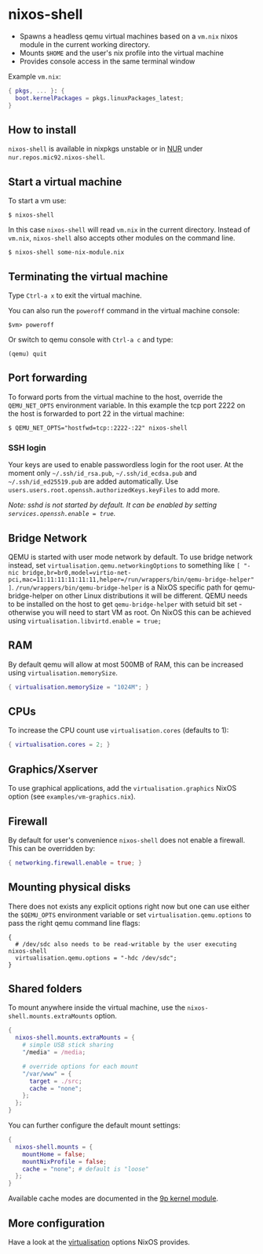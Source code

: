 # nixos-shell

* Spawns a headless qemu virtual machines based on a `vm.nix` nixos module in the current working directory.
* Mounts `$HOME` and the user's nix profile into the virtual machine
* Provides console access in the same terminal window

Example `vm.nix`:

```nix
{ pkgs, ... }: {
  boot.kernelPackages = pkgs.linuxPackages_latest;
}
```

## How to install

`nixos-shell` is available in nixpkgs unstable or in
[NUR](https://github.com/nix-community/NUR#installation) under
`nur.repos.mic92.nixos-shell`.

## Start a virtual machine

To start a vm use:

```console
$ nixos-shell
```

In this case `nixos-shell` will read `vm.nix` in the current directory.
Instead of `vm.nix`, `nixos-shell` also accepts other modules on the command line.

```console
$ nixos-shell some-nix-module.nix
```

## Terminating the virtual machine

Type `Ctrl-a x` to exit the virtual machine.

You can also run the `poweroff` command in the virtual machine console:

```console
$vm> poweroff
```

Or switch to qemu console with `Ctrl-a c` and type:

```console
(qemu) quit
```

## Port forwarding

To forward ports from the virtual machine to the host, override the
`QEMU_NET_OPTS` environment variable. 
In this example the tcp port 2222 on the host is forwarded to port 22 in the virtual
machine:

```console
$ QEMU_NET_OPTS="hostfwd=tcp::2222-:22" nixos-shell
```

### SSH login

Your keys are used to enable passwordless login for the root user.
At the moment only `~/.ssh/id_rsa.pub`, `~/.ssh/id_ecdsa.pub` and `~/.ssh/id_ed25519.pub` are
added automatically. Use `users.users.root.openssh.authorizedKeys.keyFiles` to add more.

*Note: sshd is not started by default. It can be enabled by setting
`services.openssh.enable = true`.*

## Bridge Network

QEMU is started with user mode network by default. To use bridge network instead, 
set `virtualisation.qemu.networkingOptions` to something like
`[ "-nic bridge,br=br0,model=virtio-net-pci,mac=11:11:11:11:11:11,helper=/run/wrappers/bin/qemu-bridge-helper" ]`. `/run/wrappers/bin/qemu-bridge-helper` is a NixOS specific
path for qemu-bridge-helper on other Linux distributions it will be different.
QEMU needs to be installed on the host to get `qemu-bridge-helper` with setuid bit 
set - otherwise you will need to start VM as root. On NixOS this can be achieved using
`virtualisation.libvirtd.enable = true;`


## RAM

By default qemu will allow at most 500MB of RAM, this can be increased using `virtualisation.memorySize`.

```nix
{ virtualisation.memorySize = "1024M"; }
```

## CPUs

To increase the CPU count use `virtualisation.cores` (defaults to 1):

```nix
{ virtualisation.cores = 2; }
```

## Graphics/Xserver

To use graphical applications, add the `virtualisation.graphics` NixOS option (see `examples/vm-graphics.nix`).

## Firewall

By default for user's convenience `nixos-shell` does not enable a firewall.
This can be overridden by:

```nix
{ networking.firewall.enable = true; }
```

## Mounting physical disks

There does not exists any explicit options right now but 
one can use either the `$QEMU_OPTS` environment variable
or set `virtualisation.qemu.options` to pass the right qemu
command line flags:

```
{
  # /dev/sdc also needs to be read-writable by the user executing nixos-shell
  virtualisation.qemu.options = "-hdc /dev/sdc";
}
```

## Shared folders

To mount anywhere inside the virtual machine, use the `nixos-shell.mounts.extraMounts` option.

```nix
{
  nixos-shell.mounts.extraMounts = {
    # simple USB stick sharing
    "/media" = /media;

    # override options for each mount
    "/var/www" = {
      target = ./src;
      cache = "none";
    };
  };
}
```

You can further configure the default mount settings:

```nix
{
  nixos-shell.mounts = {
    mountHome = false;
    mountNixProfile = false;
    cache = "none"; # default is "loose"
  };
}
```

Available cache modes are documented in the [9p kernel module].

## More configuration

Have a look at the [virtualisation] options NixOS provides.

[virtualisation]: https://github.com/NixOS/nixpkgs/blob/master/nixos/modules/virtualisation/qemu-vm.nix
[9p kernel module]: https://git.kernel.org/pub/scm/linux/kernel/git/torvalds/linux.git/plain/Documentation/filesystems/9p.txt
